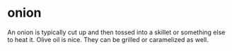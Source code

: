 onion
========

An onion is typically cut up and then tossed into a skillet or something else to heat it. Olive oil is nice. They can be grilled or caramelized as well. 

